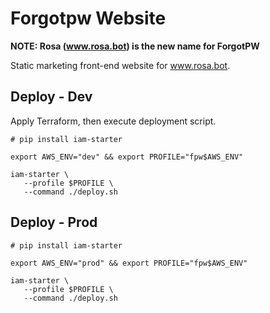 # Forgotpw Website

**NOTE: Rosa (www.rosa.bot) is the new name for ForgotPW**

Static marketing front-end website for www.rosa.bot.

## Deploy - Dev

Apply Terraform, then execute deployment script.

```shell
# pip install iam-starter

export AWS_ENV="dev" && export PROFILE="fpw$AWS_ENV"

iam-starter \
   --profile $PROFILE \
   --command ./deploy.sh
```

## Deploy - Prod

```shell
# pip install iam-starter

export AWS_ENV="prod" && export PROFILE="fpw$AWS_ENV"

iam-starter \
   --profile $PROFILE \
   --command ./deploy.sh
```
